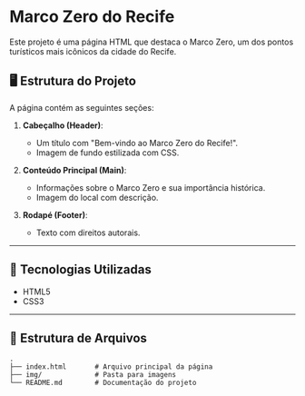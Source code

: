 # Marco Zero do Recife

Este projeto é uma página HTML que destaca o Marco Zero, um dos pontos turísticos mais icônicos da cidade do Recife.

## 🖥️ Estrutura do Projeto

A página contém as seguintes seções:
1. **Cabeçalho (Header)**:
   - Um título com "Bem-vindo ao Marco Zero do Recife!".
   - Imagem de fundo estilizada com CSS.

2. **Conteúdo Principal (Main)**:
   - Informações sobre o Marco Zero e sua importância histórica.
   - Imagem do local com descrição.

3. **Rodapé (Footer)**:
   - Texto com direitos autorais.

---

## 🧰 Tecnologias Utilizadas

- HTML5
- CSS3

---

## 📂 Estrutura de Arquivos

```plaintext
.
├── index.html       # Arquivo principal da página
├── img/             # Pasta para imagens
└── README.md        # Documentação do projeto
